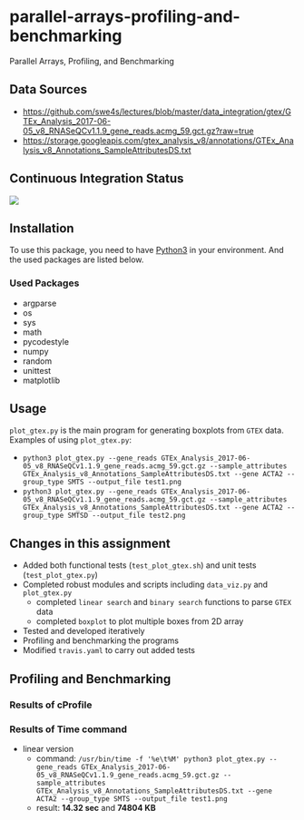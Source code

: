 # parallel-arrays-profiling-and-benchmarking
Parallel Arrays, Profiling, and Benchmarking

## Data Sources
* https://github.com/swe4s/lectures/blob/master/data_integration/gtex/GTEx_Analysis_2017-06-05_v8_RNASeQCv1.1.9_gene_reads.acmg_59.gct.gz?raw=true
* https://storage.googleapis.com/gtex_analysis_v8/annotations/GTEx_Analysis_v8_Annotations_SampleAttributesDS.txt

## Continuous Integration Status
![](https://travis-ci.com/cu-swe4s-fall-2019/parallel-arrays-profiling-and-benchmarking-Sayter99.svg?branch=master)

## Installation
To use this package, you need to have [Python3](https://www.python.org/download/releases/3.0/) in your environment. And the used packages are listed below.

### Used Packages
* argparse
* os
* sys
* math
* pycodestyle
* numpy
* random
* unittest
* matplotlib

## Usage
`plot_gtex.py` is the main program for generating boxplots from `GTEX` data.
Examples of using `plot_gtex.py`:
* `python3 plot_gtex.py --gene_reads GTEx_Analysis_2017-06-05_v8_RNASeQCv1.1.9_gene_reads.acmg_59.gct.gz --sample_attributes GTEx_Analysis_v8_Annotations_SampleAttributesDS.txt --gene ACTA2 --group_type SMTS --output_file test1.png`
* `python3 plot_gtex.py --gene_reads GTEx_Analysis_2017-06-05_v8_RNASeQCv1.1.9_gene_reads.acmg_59.gct.gz --sample_attributes GTEx_Analysis_v8_Annotations_SampleAttributesDS.txt --gene ACTA2 --group_type SMTSD --output_file test2.png`

## Changes in this assignment
* Added both functional tests (`test_plot_gtex.sh`) and unit tests (`test_plot_gtex.py`)
* Completed robust modules and scripts including `data_viz.py` and `plot_gtex.py`
    * completed `linear search` and `binary search` functions to parse `GTEX` data
    * completed `boxplot` to plot multiple boxes from 2D array
* Tested and developed iteratively
* Profiling and benchmarking the programs
* Modified `travis.yaml` to carry out added tests

## Profiling and Benchmarking

### Results of cProfile

### Results of Time command
* linear version
  * command: `/usr/bin/time -f '%e\t%M' python3 plot_gtex.py --gene_reads GTEx_Analysis_2017-06-05_v8_RNASeQCv1.1.9_gene_reads.acmg_59.gct.gz --sample_attributes GTEx_Analysis_v8_Annotations_SampleAttributesDS.txt --gene ACTA2 --group_type SMTS --output_file test1.png`
  * result: **14.32 sec** and **74804 KB**
